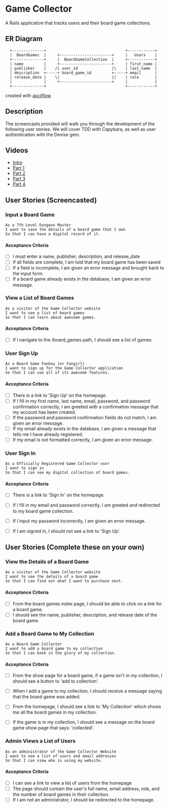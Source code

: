 # Game Collector

A Rails application that tracks users and their board game collections.


## ER Diagram

```
  +--------------+                                   +------------+
  |  BoardGames  |     +-----------------------+     |   Users    |
  +--------------+     |  BoardGameCollection  |     +------------+
  | name         |     +-----------------------+     | first_name |
  | publisher    |    /| user_id               |\    | last_name  |
  | description  +-----+ board_game_id         +-----+ email      |
  | release_date |    \|                       |/    | role       |
  |              |     +-----------------------+     |            |
  +--------------+                                   +------------+
```
created with [asciiflow](http://asciiflow.com/)

## Description

The screencasts provided will walk you through the development of the following user stories. We will cover TDD with Capybara, as well as user authentication with the Devise gem.

## Videos
* [Intro](https://vimeo.com/113656290)
* [Part 1](https://vimeo.com/114592873)
* [Part 2](https://vimeo.com/114592874)
* [Part 3](https://vimeo.com/114592875)
* [Part 4](https://vimeo.com/114592876)

## User Stories (Screencasted)

### Input a Board Game
```
As a 7th Level Dungeon Master
I want to save the details of a board game that I own
So that I can have a digital record of it.
```

#### Acceptance Criteria
- [ ] I must enter a name, publisher, description, and release_date
- [ ] If all fields are complete, I am told that my board game has been saved
- [ ] If a field is incomplete, I am given an error message and brought back to the input form.
- [ ] If a board game already exists in the database, I am given an error message.

### View a List of Board Games
```
As a visitor of the Game Collector website
I want to see a list of board games
So that I can learn about awesome games.
```

#### Acceptance Criteria
- [ ] If I navigate to the /board_games path, I should see a list of games.

### User Sign Up
```
As a Board Game Fanboy (or Fangirl)
I want to sign up for the Game Collector application
So that I can use all of its awesome features.
```

#### Acceptance Criteria
- [ ] There is a link to 'Sign Up' on the homepage.
- [ ] If I fill in my first name, last name, email, password, and password confirmation correctly, I am greeted with a confirmation message that my account has been created.
- [ ] If the password and password confirmation fields do not match, I am given an error message.
- [ ] If my email already exists in the database, I am given a message that tells me I have already registered.
- [ ] If my email is not formatted correctly, I am given an error message.

### User Sign In
```
As a Officially Registered Game Collector user
I want to sign in
So that I can see my digital collection of board games.
```

#### Acceptance Criteria
- [ ] There is a link to 'Sign In' on the homepage.
- [ ] If I fill in my email and password correctly, I am greeted and redirected to my board game collection.
- [ ] If I input my password incorrectly, I am given an error message.
- [ ] If I am signed in, I should not see a link to 'Sign Up'.


## User Stories (Complete these on your own)

### View the Details of a Board Game
```
As a visitor of the Game Collector website
I want to see the details of a board game
So that I can find out what I want to purchase next.
```

#### Acceptance Criteria
- [ ] From the board games index page, I should be able to click on a link for a board game.
- [ ] I should see the name, publisher, description, and release date of the board game.

### Add a Board Game to My Collection
```
As a Board Game Collector
I want to add a board game to my collection
So that I can bask in the glory of my collection.
```

#### Acceptance Criteria
- [ ] From the show page for a board game, if a game isn't in my collection, I should see a button to 'add to collection'.
- [ ] When I add a game to my collection, I should receive a message saying that the board game was added.
- [ ] From the homepage, I should see a link to 'My Collection' which shows me all the board games in my collection.
- [ ] If the game is in my collection, I should see a message on the board game show page that says: 'collected'.


### Admin Views a List of Users
```
As an administrator of the Game Collector Website
I want to see a list of users and email addresses
So that I can view who is using my website.
```

#### Acceptance Criteria
- [ ] I can see a link to view a list of users from the homepage
- [ ] The page should contain the user's full name, email address, role, and the number of board games in their collection.
- [ ] If I am not an administrator, I should be redirected to the homepage.
